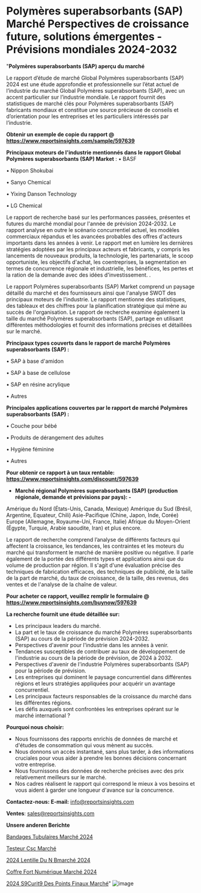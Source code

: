 # Polymères superabsorbants (SAP) Marché Perspectives de croissance future, solutions émergentes - Prévisions mondiales 2024-2032

"<strong>Polymères superabsorbants (SAP) aperçu du marché</strong>

Le rapport d’étude de marché Global Polymères superabsorbants (SAP) 2024 est une étude approfondie et professionnelle sur l’état actuel de l’industrie du marché Global Polymères superabsorbants (SAP), avec un accent particulier sur l’industrie mondiale. Le rapport fournit des statistiques de marché clés pour Polymères superabsorbants (SAP) fabricants mondiaux et constitue une source précieuse de conseils et d’orientation pour les entreprises et les particuliers intéressés par l’industrie.

<strong>Obtenir un exemple de copie du rapport @ <a href=https://www.reportsinsights.com/sample/597639>https://www.reportsinsights.com/sample/597639</a></strong>

<strong>Principaux moteurs de l'industrie mentionnés dans le rapport Global Polymères superabsorbants (SAP) Market</strong> :
• BASF

• Nippon Shokubai

• Sanyo Chemical

• Yixing Danson Technology

• LG Chemical

Le rapport de recherche basé sur les performances passées, présentes et futures du marché mondial pour l'année de prévision 2024-2032. Le rapport analyse en outre le scénario concurrentiel actuel, les modèles commerciaux répandus et les avancées probables des offres d'acteurs importants dans les années à venir. Le rapport met en lumière les dernières stratégies adoptées par les principaux acteurs et fabricants, y compris les lancements de nouveaux produits, la technologie, les partenariats, le scoop opportuniste, les objectifs d'achat, les coentreprises, la segmentation en termes de concurrence régionale et industrielle, les bénéfices, les pertes et la ration de la demande avec des idées d'investissement. .

Le rapport Polymères superabsorbants (SAP) Market comprend un paysage détaillé du marché et des fournisseurs ainsi que l'analyse SWOT des principaux moteurs de l'industrie. Le rapport mentionne des statistiques, des tableaux et des chiffres pour la planification stratégique qui mène au succès de l'organisation. Le rapport de recherche examine également la taille du marché Polymères superabsorbants (SAP), partage en utilisant différentes méthodologies et fournit des informations précises et détaillées sur le marché.

<strong>Principaux types couverts dans le rapport de marché Polymères superabsorbants (SAP) :</strong>

• SAP à base d'amidon

• SAP à base de cellulose

• SAP en résine acrylique

• Autres

<strong>Principales applications couvertes par le rapport de marché Polymères superabsorbants (SAP) :</strong>

• Couche pour bébé

• Produits de dérangement des adultes

• Hygiène féminine

• Autres

<strong>Pour obtenir ce rapport à un taux rentable: <a href=https://www.reportsinsights.com/discount/597639>https://www.reportsinsights.com/discount/597639</a></strong>
<ul>
  <li><strong>Marché régional Polymères superabsorbants (SAP) (production régionale, demande et prévisions par pays): -</strong></li>
</ul>
Amérique du Nord (États-Unis, Canada, Mexique)
Amérique du Sud (Brésil, Argentine, Equateur, Chili)
Asie-Pacifique (Chine, Japon, Inde, Corée)
Europe (Allemagne, Royaume-Uni, France, Italie)
Afrique du Moyen-Orient (Égypte, Turquie, Arabie saoudite, Iran) et plus encore.

Le rapport de recherche comprend l’analyse de différents facteurs qui affectent la croissance, les tendances, les contraintes et les moteurs du marché qui transforment le marché de manière positive ou négative. Il parle également de la portée des différents types et applications ainsi que du volume de production par région. Il s'agit d'une évaluation précise des techniques de fabrication efficaces, des techniques de publicité, de la taille de la part de marché, du taux de croissance, de la taille, des revenus, des ventes et de l'analyse de la chaîne de valeur.

<strong>Pour acheter ce rapport, veuillez remplir le formulaire @   <a href=https://www.reportsinsights.com/buynow/597639>https://www.reportsinsights.com/buynow/597639</a></strong>

<strong>La recherche fournit une étude détaillée sur:</strong>
<ul>
  <li>Les principaux leaders du marché.</li>
  <li>La part et le taux de croissance du marché Polymères superabsorbants (SAP) au cours de la période de prévision 2024-2032.</li>
  <li>Perspectives d'avenir pour l'industrie dans les années à venir.</li>
  <li>Tendances susceptibles de contribuer au taux de développement de l'industrie au cours de la période de prévision, de 2024 à 2032.</li>
  <li>Perspectives d'avenir de l'industrie Polymères superabsorbants (SAP) pour la période de prévision.</li>
  <li>Les entreprises qui dominent le paysage concurrentiel dans différentes régions et leurs stratégies appliquées pour acquérir un avantage concurrentiel.</li>
  <li>Les principaux facteurs responsables de la croissance du marché dans les différentes régions.</li>
  <li>Les défis auxquels sont confrontées les entreprises opérant sur le marché international ?</li>
</ul>
<strong>Pourquoi nous choisir:</strong>
<ul>
  <li>Nous fournissons des rapports enrichis de données de marché et d'études de consommation qui vous mènent au succès.</li>
  <li>Nous donnons un accès instantané, sans plus tarder, à des informations cruciales pour vous aider à prendre les bonnes décisions concernant votre entreprise.</li>
  <li>Nous fournissons des données de recherche précises avec des prix relativement meilleurs sur le marché.</li>
  <li>Nos cadres réalisent le rapport qui correspond le mieux à vos besoins et vous aident à garder une longueur d'avance sur la concurrence.</li>
</ul>
<strong>Contactez-nous:
</strong><strong>E-mail:</strong> <a href=mailto:info@reportsinsights.com>info@reportsinsights.com</a>

<strong>Ventes</strong>: <a href=mailto:sales@reportsinsights.com>sales@reportsinsights.com</a>

<strong>Unsere anderen Berichte</strong>

<a href=https://www.linkedin.com/pulse/bandages-tubulaires-marché-2024-paysage-y-compris-cp2mc/>Bandages Tubulaires Marché 2024</a>

<a href=https://www.linkedin.com/pulse/testeur-csc-march%C3%A9-2024-part-croissance-ttf7c/>Testeur Csc Marché</a>

<a href=https://www.linkedin.com/pulse/2024-lentille-du-n-bmarché-analyse-approfondie-gsr4c/>2024 Lentille Du N Bmarché 2024</a>

<a href=https://www.linkedin.com/pulse/coffre-fort-numérique-marché-rapport-détude-dedécouverte-mewic/>Coffre Fort Numérique Marché 2024</a>

<a href=https://www.linkedin.com/pulse/2024-s%C3%A9curit%C3%A9-des-points-finaux-march%C3%A9-informations-iywbc/>2024 S9Curit9 Des Points Finaux Marché</a>"
![image](https://github.com/gayatrid12/RItrends/assets/158473851/42c3cbf0-3477-4f08-9f79-a4c5f4423934)
